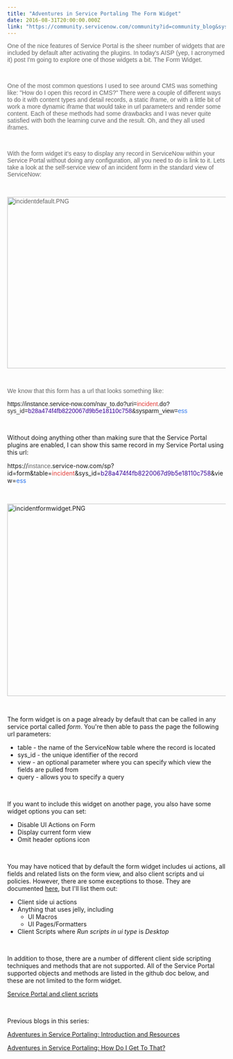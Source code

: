 ```yaml
---
title: "Adventures in Service Portaling The Form Widget"
date: 2016-08-31T20:00:00.000Z
link: "https://community.servicenow.com/community?id=community_blog&sys_id=ac1eae2ddbd0dbc01dcaf3231f961949"
---
```

<p style="font-family: arial, sans-serif; color: #666666;"><span style="color: #666666; font-family: arial, sans-serif;">One of the nice features of Service Portal is the sheer number of widgets that are included by default after activating the plugins. </span>In today&#39;s AISP (yep, I acronymed it) post I&#39;m going to explore one of those widgets a bit. The Form Widget.</p>
<p style="font-family: arial, sans-serif; color: #666666;"> </p>
<p style="font-family: arial, sans-serif; color: #666666;">One of the most common questions I used to see around CMS was something like: &#34;How do I open this record in CMS?&#34; There were a couple of different ways to do it with content types and detail records, a static iframe, or with a little bit of work a more dynamic iframe that would take in url parameters and render some content. Each of these methods had some drawbacks and I was never quite satisfied with both the learning curve and the result. Oh, and they all used iframes.</p>
<p style="font-family: arial, sans-serif; color: #666666;"> </p>
<p style="font-family: arial, sans-serif; color: #666666;">With the form widget it&#39;s easy to display any record in ServiceNow within your Service Portal without doing any configuration, all you need to do is link to it. Lets take a look at the self-service view of an incident form in the standard view of ServiceNow:</p>
<p style="font-family: arial, sans-serif; color: #666666;"> </p>
<p style="font-family: arial, sans-serif; color: #666666;"><img class="image-1 jive-image" style="width: 620px; height: 395px;" src="2a38d8c6db589fc03eb27a9e0f96195d.iix" alt="incidentdefault.PNG" /></p>
<p style="font-family: arial, sans-serif; color: #666666;"> </p>
<p style="font-family: arial, sans-serif; color: #666666;">We know that this form has a url that looks something like:</p>
<p style="font-family: arial, sans-serif; color: #666666;"><a class="unlinked" title="https://instance.service-now.com/nav_to.do?uri&#61;incident.do?sys_id&#61;b28a474f4fb8220067d9b5e18110c758&amp;sysparm_view&#61;ess">https://instance.service-now.com/nav_to.do?uri&#61;<span style="color: #e23d39;">incident</span>.do?<span style="color: #303030;">sys_id</span>&#61;<span style="color: #3a0699;">b28a474f4fb8220067d9b5e18110c758</span>&amp;sysparm_view&#61;<span style="color: #2873ee;">ess</span></a></p>
<p> </p>
<p>Without doing anything other than making sure that the Service Portal plugins are enabled, I can show this same record in my Service Portal using this url:</p>
<p><a class="unlinked" title="https://dev12285.service-now.com/sp?id&#61;form&amp;table&#61;incident&amp;sys_id&#61;b28a474f4fb8220067d9b5e18110c758&amp;view&#61;ess">https://</a><a class="unlinked" style="text-decoration: inherit; color: #666666; font-family: arial, sans-serif;" title="https://instance.service-now.com/nav_to.do?uri&#61;incident.do?sys_id&#61;b28a474f4fb8220067d9b5e18110c758&amp;sysparm_view&#61;ess">instance</a><a class="unlinked" title="https://dev12285.service-now.com/sp?id&#61;form&amp;table&#61;incident&amp;sys_id&#61;b28a474f4fb8220067d9b5e18110c758&amp;view&#61;ess">.service-now.com/sp?id&#61;form&amp;table&#61;<span style="color: #e23d39;">incident</span>&amp;sys_id&#61;<span style="color: #3a0699;">b28a474f4fb8220067d9b5e18110c758</span>&amp;view&#61;<span style="color: #2873ee;">ess</span></a></p>
<p> </p>
<p><img class="image-2 jive-image" style="width: 620px; height: 443px;" src="ca3937b9db9cdf04e9737a9e0f961981.iix" alt="incidentformwidget.PNG" /></p>
<p> </p>
<p>The form widget is on a page already by default that can be called in any service portal called <em>form</em>. You&#39;re then able to pass the page the following url parameters:</p>
<ul><li>table - the name of the ServiceNow table where the record is located</li><li>sys_id - the unique identifier of the record</li><li>view - an optional parameter where you can specify which view the fields are pulled from</li><li>query - allows you to specify a query</li></ul>
<p> </p>
<p>If you want to include this widget on another page, you also have some widget options you can set:</p>
<ul><li>Disable UI Actions on Form</li><li>Display current form view</li><li>Omit header options icon</li></ul>
<p> </p>
<p>You may have noticed that by default the form widget includes ui actions, all fields and related lists on the form view, and also client scripts and ui policies. However, there are some exceptions to those. They are documented <a title="ithub.com/service-portal/documentation/blob/master/documentation/form.md" href="https://docs.servicenow.com/bundle/kingston-servicenow-platform/page/build/service-portal/reference/unsupported-features-sp.html" rel="nofollow">here</a>, but I&#39;ll list them out:</p>
<ul><li>Client side ui actions</li><li>Anything that uses jelly, including
<ul><li>UI Macros</li><li>UI Pages/Formatters</li></ul>
</li><li>Client Scripts where <em>Run scripts in ui type</em> is <em>Desktop</em></li></ul>
<p> </p>
<p>In addition to those, there are a number of different client side scripting techniques and methods that are not supported. All of the Service Portal supported objects and methods are listed in the github doc below, and these are not limited to the form widget.</p>
<p><a title="https://docs.servicenow.com/bundle/kingston-servicenow-platform/page/build/service-portal/concept/unsupported_client_scripts.html" href="https://docs.servicenow.com/bundle/kingston-servicenow-platform/page/build/service-portal/concept/unsupported_client_scripts.html" rel="nofollow">Service Portal and client scripts</a></p>
<p> </p>
<p>Previous blogs in this series:</p>
<p><a class="jive_macro jive_macro_blogpost" title="Adventures in Service Portaling: Introduction and Resources" href="community?id&#61;community_blog&amp;sys_id&#61;b9cc2265dbd0dbc01dcaf3231f9619c7" rel="nofollow">Adventures in Service Portaling: Introduction and Resources</a></p>
<p><a class="jive_macro jive_macro_blogpost" title="Adventures in Service Portaling: How Do I Get To That?" href="community?id&#61;community_blog&amp;sys_id&#61;ca8da669dbd0dbc01dcaf3231f961932" rel="nofollow">Adventures in Service Portaling: How Do I Get To That?</a></p>
